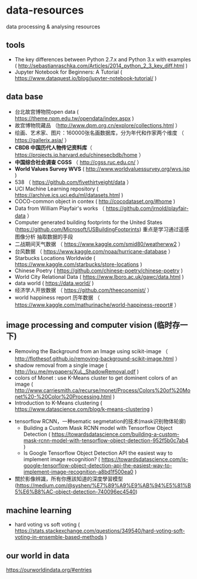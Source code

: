 # data-resources
data processing & analysing resources

## tools
* The key differences between Python 2.7.x and Python 3.x with examples ( http://sebastianraschka.com/Articles/2014_python_2_3_key_diff.html )
* Jupyter Notebook for Beginners: A Tutorial ( https://www.dataquest.io/blog/jupyter-notebook-tutorial/ )

## data base
* 台北故宫博物院open data ( https://theme.npm.edu.tw/opendata/index.aspx )
* 故宫博物院藏品 （http://www.dpm.org.cn/explore/collections.html ）
* 绘画、艺术家、图片：160000张名画数据库，分为年代和作家两个维度 （ https://gallerix.asia/ ）
* **CBDB 中国历代人物传记资料库**（ https://projects.iq.harvard.edu/chinesecbdb/home ）
* **中国综合社会调查 CGSS** （ http://cgss.ruc.edu.cn/ ） 
* **World Values Survey WVS** ( http://www.worldvaluessurvey.org/wvs.jsp ) 
* 538 （ https://github.com/fivethirtyeight/data ）
* UCI Machine Learning repository ( https://archive.ics.uci.edu/ml/datasets.html )
* COCO-common object in contex ( http://cocodataset.org/#home )
* Data from William Playfair's works （ https://github.com/jrnold/playfair-data ）
* Computer generated building footprints for the United States (https://github.com/Microsoft/USBuildingFootprints)
  重点是学习通过遥感图像分析 抽取数据的手段
* 二战期间天气数据 （ https://www.kaggle.com/smid80/weatherww2 ）
* 台风数据 （ https://www.kaggle.com/noaa/hurricane-database ）
* Starbucks Locations Worldwide ( https://www.kaggle.com/starbucks/store-locations )
* Chinese Poetry ( https://github.com/chinese-poetry/chinese-poetry )
* World City Relational Data  ( https://www.lboro.ac.uk/gawc/data.html )
* data world ( https://data.world/ )
* 经济学人开放数据 （ https://github.com/theeconomist/ ）
* world happiness report 历年数据  （ https://www.kaggle.com/mathurinache/world-happiness-report#  ） 

## image processing and computer vision (临时存一下)
* Removing the Background from an Image using scikit-image （ http://flothesof.github.io/removing-background-scikit-image.html ）
* shadow removal from a single image ( http://lxu.me/mypapers/XuL_ShadowRemoval.pdf )
* colors of Monet : use K-Means cluster to get dominent colors of an image ( http://www.carriesmith.ca/recurse/monet/Process/Colors%20of%20Monet%20-%20Color%20Processing.html )
* Introduction to K-Means clustering ( https://www.datascience.com/blog/k-means-clustering )
+ tensorflow RCNN，一种sematic segmetation的技术(mask识别物体轮廓) 
  - Building a Custom Mask RCNN model with Tensorflow Object Detection ( https://towardsdatascience.com/building-a-custom-mask-rcnn-model-with-tensorflow-object-detection-952f5b0c7ab4 )
  - Is Google Tensorflow Object Detection API the easiest way to implement image recognition? ( https://towardsdatascience.com/is-google-tensorflow-object-detection-api-the-easiest-way-to-implement-image-recognition-a8bd1f500ea0 )
+ 關於影像辨識，所有你應該知道的深度學習模型 (https://medium.com/@syshen/%E7%89%A9%E9%AB%94%E5%81%B5%E6%B8%AC-object-detection-740096ec4540)
 
## machine learning
* hard voting vs soft voting ( https://stats.stackexchange.com/questions/349540/hard-voting-soft-voting-in-ensemble-based-methods )

## our world in data
https://ourworldindata.org/#entries
